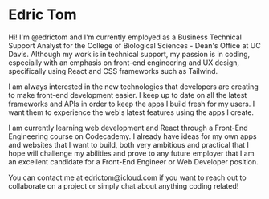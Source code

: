 <!---
edrictom/edrictom is a ✨ special ✨ repository because its `README.md` (this file) appears on your GitHub profile.
You can click the Preview link to take a look at your changes.
--->

# Edric Tom

Hi! I'm @edrictom and I'm currently employed as a Business Technical Support Analyst for the College of Biological Sciences - Dean's Office at UC Davis. Although my work is in technical support, my passion is in coding, especially with an emphasis on front-end engineering and UX design, specifically using React and CSS frameworks such as Tailwind.

I am always interested in the new technologies that developers are creating to make front-end development easier. I keep up to date on all the latest frameworks and APIs in order to keep the apps I build fresh for my users. I want them to experience the web's latest features using the apps I create.

I am currently learning web development and React through a Front-End Engineering course on Codecademy. I already have ideas for my own apps and websites that I want to build, both very ambitious and practical that I hope will challenge my abilities and prove to any future employer that I am an excellent candidate for a Front-End Engineer or Web Developer position.

You can contact me at edrictom@icloud.com if you want to reach out to collaborate on a project or simply chat about anything coding related!
